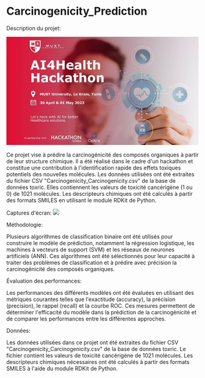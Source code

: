 # Carcinogenicity_Prediction

Description du projet:

![Description de l'image](Hackathon.jpg)

Ce projet vise à prédire la carcinogénicité des composés organiques à partir de leur structure chimique. Il a été réalisé dans le cadre d'un hackathon et constitue une contribution à l'identification rapide des effets toxiques potentiels des nouvelles molécules. Les données utilisées ont été extraites du fichier CSV "Carcinogenicity_Carcinogenicity.csv" de la base de données toxric. Elles contiennent les valeurs de toxicité cancérigène (1 ou 0) de 1021 molécules. Les descripteurs chimiques ont été calculés à partir des formats SMILES en utilisant le module RDKit de Python.

Captures d'écran:
![](C:\Users\Marwa\workspace\hackaton\captures\cap1)

Méthodologie:

Plusieurs algorithmes de classification binaire ont été utilisés pour construire le modèle de prédiction, notamment la régression logistique, les machines à vecteurs de support (SVM) et les réseaux de neurones artificiels (ANN). Ces algorithmes ont été sélectionnés pour leur capacité à traiter des problèmes de classification et à prédire avec précision la carcinogénicité des composés organiques.


Évaluation des performances:

Les performances des différents modèles ont été évaluées en utilisant des métriques courantes telles que l'exactitude (accuracy), la précision (precision), le rappel (recall) et la courbe ROC. Ces mesures permettent de déterminer l'efficacité du modèle dans la prédiction de la carcinogénicité et de comparer les performances entre les différentes approches.


Données:

Les données utilisées dans ce projet ont été extraites du fichier CSV "Carcinogenicity_Carcinogenicity.csv" de la base de données toxric. Le fichier contient les valeurs de toxicité cancérigène de 1021 molécules. Les descripteurs chimiques nécessaires ont été calculés à partir des formats SMILES à l'aide du module RDKit de Python.
